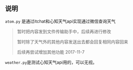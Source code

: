 
## 说明


`atom.py` 是通过itchat和心知天气api实现通过微信查询天气

>暂时把内容发到文件传输助手中，后续再进行修改
>
>暂时除了天气外的其他内容发送出去都会回复相同内容回来
>
>后续再尝试增加其他功能 
>2017-11-7

`weather.py`是测试心知天气api用的，可以无视。
